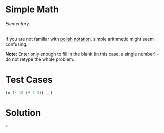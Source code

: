 # Simple Math

###### Elementary

###### 

If you are not familiar with [polish notation](http://en.wikipedia.org/wiki/Polish_notation), simple arithmetic might seem confusing.

**Note:** Enter only enough to fill in the blank (in this case, a single number) - do not retype the whole problem.

# Test Cases
```clojure
(= (- 10 (* 2 3)) __)
```

# Solution

```clojure
4
```
